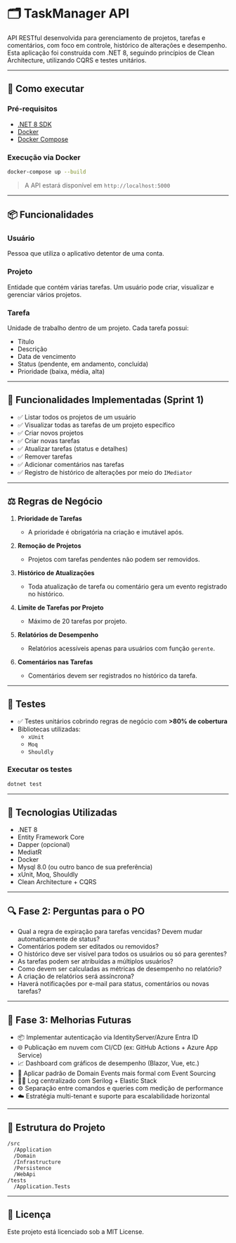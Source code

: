 # 🗂️ TaskManager API

API RESTful desenvolvida para gerenciamento de projetos, tarefas e comentários, com foco em controle, histórico de alterações e desempenho. Esta aplicação foi construída com .NET 8, seguindo princípios de Clean Architecture, utilizando CQRS e testes unitários.

---

## 🚀 Como executar

### Pré-requisitos

- [.NET 8 SDK](https://dotnet.microsoft.com/en-us/download/dotnet/8.0)  
- [Docker](https://www.docker.com/)  
- [Docker Compose](https://docs.docker.com/compose/install/)

### Execução via Docker

```bash
docker-compose up --build
```

> A API estará disponível em `http://localhost:5000`

---

## 📦 Funcionalidades

### Usuário  
Pessoa que utiliza o aplicativo detentor de uma conta.

### Projeto  
Entidade que contém várias tarefas. Um usuário pode criar, visualizar e gerenciar vários projetos.

### Tarefa  
Unidade de trabalho dentro de um projeto. Cada tarefa possui:  
- Título  
- Descrição  
- Data de vencimento  
- Status (pendente, em andamento, concluída)  
- Prioridade (baixa, média, alta)

---

## 📌 Funcionalidades Implementadas (Sprint 1)

- ✅ Listar todos os projetos de um usuário  
- ✅ Visualizar todas as tarefas de um projeto específico  
- ✅ Criar novos projetos  
- ✅ Criar novas tarefas  
- ✅ Atualizar tarefas (status e detalhes)  
- ✅ Remover tarefas  
- ✅ Adicionar comentários nas tarefas  
- ✅ Registro de histórico de alterações por meio do `IMediator`

---

## ⚖️ Regras de Negócio

1. **Prioridade de Tarefas**  
   - A prioridade é obrigatória na criação e imutável após.

2. **Remoção de Projetos**  
   - Projetos com tarefas pendentes não podem ser removidos.

3. **Histórico de Atualizações**  
   - Toda atualização de tarefa ou comentário gera um evento registrado no histórico.

4. **Limite de Tarefas por Projeto**  
   - Máximo de 20 tarefas por projeto.

5. **Relatórios de Desempenho**  
   - Relatórios acessíveis apenas para usuários com função `gerente`.

6. **Comentários nas Tarefas**  
   - Comentários devem ser registrados no histórico da tarefa.

---

## 🧪 Testes

- ✅ Testes unitários cobrindo regras de negócio com **>80% de cobertura**
- Bibliotecas utilizadas:  
  - `xUnit`  
  - `Moq`  
  - `Shouldly`

### Executar os testes

```bash
dotnet test
```

---

## 🧰 Tecnologias Utilizadas

- .NET 8  
- Entity Framework Core  
- Dapper (opcional)  
- MediatR  
- Docker  
- Mysql 8.0 (ou outro banco de sua preferência)  
- xUnit, Moq, Shouldly  
- Clean Architecture + CQRS  

---

## 🔍 Fase 2: Perguntas para o PO

- Qual a regra de expiração para tarefas vencidas? Devem mudar automaticamente de status?  
- Comentários podem ser editados ou removidos?  
- O histórico deve ser visível para todos os usuários ou só para gerentes?  
- As tarefas podem ser atribuídas a múltiplos usuários?  
- Como devem ser calculadas as métricas de desempenho no relatório?  
- A criação de relatórios será assíncrona?  
- Haverá notificações por e-mail para status, comentários ou novas tarefas?

---

## 🌱 Fase 3: Melhorias Futuras

- 📦 Implementar autenticação via IdentityServer/Azure Entra ID  
- 🌐 Publicação em nuvem com CI/CD (ex: GitHub Actions + Azure App Service)  
- 📈 Dashboard com gráficos de desempenho (Blazor, Vue, etc.)  
- 🧱 Aplicar padrão de Domain Events mais formal com Event Sourcing  
- 🕵️‍♂️ Log centralizado com Serilog + Elastic Stack  
- ⚙️ Separação entre comandos e queries com medição de performance  
- ☁️ Estratégia multi-tenant e suporte para escalabilidade horizontal  

---

## 📁 Estrutura do Projeto

```text
/src
  /Application
  /Domain
  /Infrastructure
  /Persistence
  /WebApi
/tests
  /Application.Tests
```

---

## 📃 Licença

Este projeto está licenciado sob a MIT License.